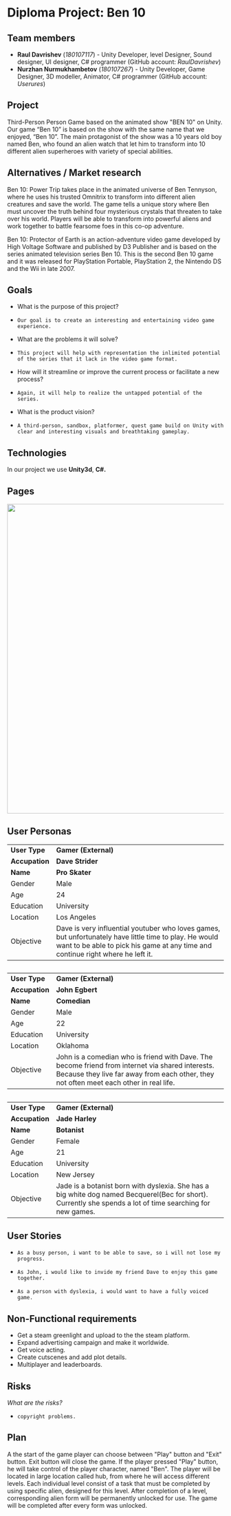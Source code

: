 # Diploma Project: Ben 10

## Team members
+ **Raul Davrishev** (*180107117*) - Unity Developer, level Designer, Sound designer, UI designer, C# programmer (GitHub account: *RaulDavrishev*)
+ **Nurzhan Nurmukhambetov** (*180107267*) - Unity Developer, Game Designer, 3D modeller, Animator, C# programmer (GitHub account: *Userures*)

## Project
Third-Person Person Game based on the animated show "BEN 10" on Unity.
Our game “Ben 10” is based on the show with the same name that we enjoyed, “Ben 10”. 
The main protagonist of the show was a 10 years old boy named Ben, who found an alien watch that let him to transform into 10 different alien superheroes with variety of special abilities.

## Alternatives / Market research
Ben 10: Power Trip takes place in the animated universe of Ben Tennyson, where he uses his trusted Omnitrix to transform into different alien creatures and save the world. The game tells a unique story where Ben must uncover the truth behind four mysterious crystals that threaten to take over his world. Players will be able to transform into powerful aliens and work together to battle fearsome foes in this co-op adventure.

Ben 10: Protector of Earth is an action-adventure video game developed by High Voltage Software and published by D3 Publisher and is based on the series animated television series Ben 10. This is the second Ben 10 game and it was released for PlayStation Portable, PlayStation 2, the Nintendo DS and the Wii in late 2007.

## Goals
* What is the purpose of this project?
*     Our goal is to create an interesting and entertaining video game experience.
* What are the problems it will solve?
*     This project will help with representation the inlimited potential of the series that it lack in the video game format.
* How will it streamline or improve the current process or facilitate a new process?
*     Again, it will help to realize the untapped potential of the series. 
* What is the product vision? 
*     A third-person, sandbox, platformer, quest game build on Unity with clear and interesting visuals and breathtaking gameplay. 

## Technologies
In our project we use **Unity3d**, **C#.**

## Pages
<img src="/Concept Images/StartMenu.png" width="720"/>

## User Personas

|||        
| ------------- | ------------- | 
| **User Type**     | **Gamer (External)** | 
| **Accupation**    | **Dave Strider**     |  
| **Name**          | **Pro Skater**       |
| Gender            | Male                 |
| Age               | 24                   |
| Education         | University           |
| Location          | Los Angeles          |
| Objective     | Dave is very influential youtuber who loves games, but unfortunately have little time to play. He would want to be able to pick his game at any time and continue right where he left it.  |

##
|||        
| ------------- | ------------- | 
| **User Type**     | **Gamer (External)** | 
| **Accupation**    | **John Egbert**      |  
| **Name**          | **Comedian**         |
| Gender            | Male                 |
| Age               | 22                   |
| Education         | University           |
| Location          | Oklahoma             |
| Objective     | John is a comedian who is friend with Dave. The become friend from internet via shared interests.  Because they live far away from each other, they not often meet each other in real life.  |

##
|||        
| ------------- | ------------- | 
| **User Type**     | **Gamer (External)** | 
| **Accupation**    | **Jade Harley**      |  
| **Name**          | **Botanist**         |
| Gender            | Female               |
| Age               | 21                   |
| Education         | University           |
| Location          | New Jersey           |
| Objective         | Jade is a botanist born with dyslexia. She has a big white dog named Becquerel(Bec for short). Currently she spends a lot of time searching for new games. |

## User Stories

*     As a busy person, i want to be able to save, so i will not lose my progress.
*     As John, i would like to invide my friend Dave to enjoy this game together.
*     As a person with dyslexia, i would want to have a fully voiced game.

## Non-Functional requirements
*   Get a steam greenlight and upload to the the steam platform. 
*   Expand advertising campaign and make it worldwide. 
*   Get voice acting.
*   Create cutscenes and add plot details.
*   Multiplayer and leaderboards.

## Risks
*What are the risks?*
*     copyright problems. 

## Plan

A the start of the game player can choose between "Play" button and "Exit" button. Exit button will close the game. If the player pressed "Play" button, he will take control of the player character, named "Ben". The player will be located in large location called hub, from where he will access different levels. Each individual level consist of a task that must be completed by using specific alien, designed for this level. After completion of a level, corresponding alien form will be permanently 
unlocked for use. The game will be completed after every form was unlocked.
